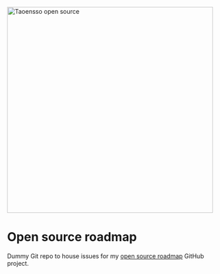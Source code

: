 <a href="https://www.taoensso.com/clojure" title="More stuff by @ptaoussanis at www.taoensso.com"><img src="https://www.taoensso.com/open-source.png" alt="Taoensso open source" width="480"/></a>

# Open source roadmap

Dummy Git repo to house issues for my [open source roadmap](https://www.taoensso.com/roadmap) GitHub project.
